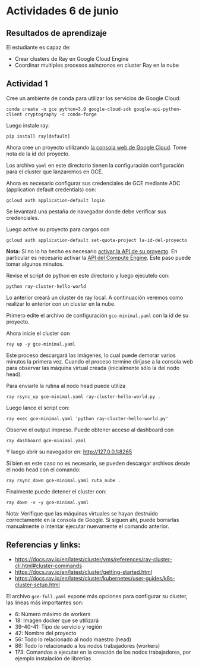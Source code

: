 # Actividades 6 de junio

## Resultados de aprendizaje

El estudiante es capaz de:

- Crear clusters de Ray en Google Cloud Engine
- Coordinar multiples procesos asíncronos en cluster Ray en la nube

## Actividad 1

Cree un ambiente de conda para utilizar los servicios de Google Cloud:

    conda create -n gce python=3.9 google-cloud-sdk google-api-python-client cryptography -c conda-forge

Luego instale ray:

    pip install ray[default]

Ahora cree un proyecto utilizando [la consola web de Google Cloud](https://console.cloud.google.com). Tome nota de la id del proyecto.

Los archivo `yaml` en este directorio tienen la configuración configuración para el cluster que lanzaremos en GCE. 

Ahora es necesario configurar sus credenciales de GCE mediante ADC (application default credentials) con:

    gcloud auth application-default login

Se levantará una pestaña de navegador donde debe verificar sus credenciales.

Luego active su proyecto para cargos con

    gcloud auth application-default set-quota-project la-id-del-proyecto

**Nota:** Si no lo ha hecho es necesario [activar la API de su proyecto](https://console.cloud.google.com/apis/api/iam.googleapis.com/). En particular es necesario activar la [API del Compute Engine](https://console.cloud.google.com/apis/library/compute.googleapis.com). Este paso puede tomar algunos minutos.

Revise el script de python en este directorio y luego ejecutelo con:

    python ray-cluster-hello-world

Lo anterior creará un cluster de ray local. A continuación veremos como realizar lo anterior con un cluster en la nube.

Primero edite el archivo de configuración `gce-minimal.yaml` con la id de su proyecto.

Ahora inicie el cluster con 

    ray up -y gce-minimal.yaml

Este proceso descargará las imágenes, lo cual puede demorar varios minutos la primera vez. Cuando el proceso termine diríjase a la consola web para observar las máquina virtual creada (inicialmente sólo la del nodo head).

Para enviarle la rutina al nodo head puede utiliza

    ray rsync_up gce-minimal.yaml ray-cluster-hello-world.py .

Luego lance el script con:

    ray exec gce-minimal.yaml 'python ray-cluster-hello-world.py'

Observe el output impreso. Puede obtener acceso al dashboard con

    ray dashboard gce-minimal.yaml

Y luego abrir su navegador en: http://127.0.0.1:8265

Si bien en este caso no es necesario, se pueden descargar archivos desde el nodo head con el comando:

    ray rsync_down gce-minimal.yaml ruta_nube .

Finalmente puede detener el cluster con:

    ray down -v -y gce-minimal.yaml

Nota: Verifique que las máquinas virtuales se hayan destruido correctamente en la consola de Google. Si siguen ahí, puede borrarlas manualmente o intentar ejecutar nuevamente el comando anterior.


## Referencias y links:

- https://docs.ray.io/en/latest/cluster/vms/references/ray-cluster-cli.html#cluster-commands
- https://docs.ray.io/en/latest/cluster/getting-started.html
- https://docs.ray.io/en/latest/cluster/kubernetes/user-guides/k8s-cluster-setup.html

El archivo `gce-full.yaml` expone más opciones para configurar su cluster, las líneas más importantes son:

- 6: Número máximo de workers
- 18: Imagen docker que se utilizará
- 39-40-41: Tipo de servicio y región
- 42: Nombre del proyecto
- 56: Todo lo relacionado al nodo maestro (head)
- 86: Todo lo relacionado a los nodos trabajadores (workers)
- 173: Comandos a ejecutar en la creación de los nodos trabajadores, por ejemplo instalación de librerías


